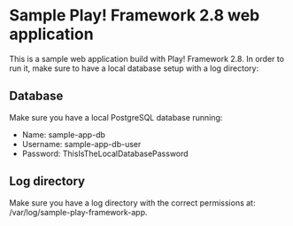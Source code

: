 # Sample Play! Framework 2.8 web application
This is a sample web application build with Play! Framework 2.8. In order to run it, make sure to have a local database
setup with a log directory:

## Database
Make sure you have a local PostgreSQL database running:
* Name: sample-app-db
* Username: sample-app-db-user
* Password: ThisIsTheLocalDatabasePassword

## Log directory
Make sure you have a log directory with the correct permissions at: /var/log/sample-play-framework-app.